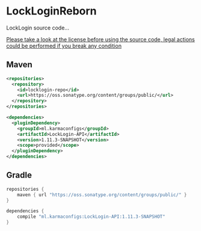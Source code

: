 # LockLoginReborn
 LockLogin source code...

 [Please take a look at the license before using the source code, legal actions could be performed if you break any condition](http://karmaconfigs.ml/license/)

## Maven

```xml
<repositories>
  <repository>
    <id>locklogin-repo</id>
    <url>https://oss.sonatype.org/content/groups/public/</url>
  </repository>
</repositories>

<dependencies>
  <pluginDependency>
    <groupId>ml.karmaconfigs</groupId>
    <artifactId>LockLogin-API</artifactId>
    <version>1.11.3-SNAPSHOT</version>
    <scope>provided</scope>
  </pluginDependency>
</dependencies>
```

## Gradle

```gradle
repositories {
    maven { url "https://oss.sonatype.org/content/groups/public/" }
}

dependencies {
    compile "ml.karmaconfigs:LockLogin-API:1.11.3-SNAPSHOT"
}
```
